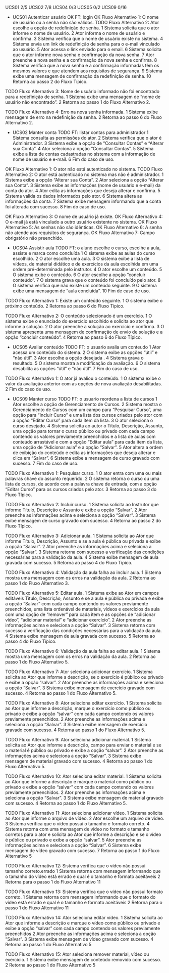 UCS01 2/5
UCS02 7/8
UCS04 0/3
UCS05 0/2
UCS09 0/16


- UCS01 Autenticar usuário
OK	FT: login
OK	Fluxo Alternativo 1: O nome de usuário ou a senha não são válidos.
TODO	Fluxo Alternativo 2: Ator escolhe a opção de redefinição de senha.
1 Sistema solicita que o ator informe o nome de usuário.
2 Ator informa o nome de usuário e confirma.
3 Sistema verifica que o nome de usuário existe no sistema.
4 Sistema envia um link de redefinição de senha para o e-mail vinculado ao usuário.
5 Ator acessa o link enviado para o email.
6 Sistema solicita que o ator informe nova senha e confirmação da nova senha.
7 Ator preenche a nova senha e a confirmação da nova senha e confirma.
8 Sistema verifica que a nova senha e a confirmação informadas têm os mesmos valores e que atendem aos requisitos de segurança.
9 Sistema exibe uma mensagem de confirmação da redefinição de senha.
10 Retorna ao passo 2 do Fluxo Típico.

TODO	Fluxo Alternativo 3: Nome de usuário informado não foi encontrado para a redefinição de senha.
1 Sistema exibe uma mensagem de “nome de usuário não encontrado”.
2 Retorna ao passo 1 do Fluxo Alternativo 2.

TODO	Fluxo Alternativo 4: Erro na nova senha informada.
1 Sistema exibe mensagem de erro na redefinição da senha.
2 Retorna ao passo 6 do Fluxo Alternativo 2.

- UCS02 Manter conta
TODO	FT: listar contas para administrador
1 Sistema consulta as permissões do ator.
2 Sistema verifica que o ator é Administrador.
3 Sistema exibe a opção de “Consultar Contas” e “Alterar sua Conta”.
4 Ator seleciona a opção “Consultar Contas”.
5 Sistema exibe a lista de contas cadastradas no sistema com a informação de nome de usuário e e-mail.
6 Fim do caso de uso.

OK	Fluxo Alternativo 1: O ator não está autenticado no sistema.
TODO	Fluxo Alternativo 2: O ator está autenticado no sistema mas não é administrador.
1 Sistema exibe a opção “Alterar sua Conta”.
2 Ator seleciona a opção “Alterar sua Conta”.
3 Sistema exibe as informações (nome de usuário e e-mail) da conta do ator.
4 Ator edita as informações que deseja alterar e confirma.
5 Sistema valida os dados informados pelo ator.
6 Sistema altera as informações da conta.
7 Sistema exibe mensagem informando que a conta foi alterada com sucesso.
8 Fim do caso de uso.

OK	Fluxo Alternativo 3: O nome de usuário já existe.
OK	Fluxo Alternativo 4: O e-mail já está vinculado a outro usuário existente no sistema.
OK	Fluxo Alternativo 5: As senhas não são idênticas.
OK	Fluxo Alternativo 6: A senha não atende aos requisitos de segurança.
OK	Fluxo Alternativo 7: Campo obrigatório não preenchido.

- UCS04 Assistir aula
TODO	FT: o aluno escolhe o curso, escolhe a aula, assiste e marca como concluída
1 O sistema exibe as aulas do curso escolhido.
2 O ator escolhe uma aula.
3 O sistema exibe a lista de vídeos, de material didático e de exercícios da aula escolhida em uma ordem pré-determinada pelo instrutor.
4 O ator escolhe um conteúdo.
5 O sistema exibe o conteúdo.
6 O ator escolhe a opção “concluir conteúdo”.
7 O sistema grava que o conteúdo foi concluído pelo ator.
8 O sistema verifica que não existe um conteúdo seguinte.
9 O sistema exibe uma mensagem de “aula concluída”.
10 Fim de caso de uso.

TODO	Fluxo Alternativo 1: Existe um conteúdo seguinte.
1 O sistema exibe o próximo conteúdo.
2 Retorna ao passo 6 do Fluxo Típico.

TODO	Fluxo Alternativo 2: O conteúdo selecionado é um exercício.
1 O sistema exibe o enunciado do exercício escolhido e solicita ao ator que informe a solução.
2 O ator preenche a solução ao exercício e confirma.
3 O sistema apresenta uma mensagem de confirmação de envio de solução e a opção “concluir conteúdo”.
4 Retorna ao passo 6 do Fluxo Típico.

- UCS05 Avaliar conteúdo
TODO	FT: o usuario avalia um conteudo
1 Ator acessa um conteúdo do sistema.
2 O sistema exibe as opções “útil” e “não útil”.
3 Ator escolhe a opção desejada .
4 Sistema grava o resultado.
5 O sistema mostra a modificação da avaliação.
6 O sistema desabilita as opções “útil” e “não útil”.
7 Fim do caso de uso.

TODO	Fluxo Alternativo 1: O ator já avaliou o conteúdo.
1 O sistema exibe o valor da avaliação anterior com as opções de nova avaliação desabilitadas.
2 Fim do caso de uso.


- UCS09 Manter curso
TODO	FT: o usuario reordena a lista de cursos
1 Ator escolhe a opção de Gerenciamento de Cursos.
2 Sistema mostra o Gerenciamento de Cursos com um campo para “Pesquisar Curso”, uma opção para “Incluir Curso” e uma lista dos cursos criados pelo ator com a opção “Editar Curso” para cada item da lista.
3 O ator seleciona o curso desejado.
4 Sistema solicita ao autor o Título, Descrição, Assunto, uma opção para tornar o curso público ou privado com cada campo contendo os valores previamente preenchidos e a lista de aulas com conteúdo arrastável e com a opção “Editar aula” para cada item da lista, uma opção de “Adicionar aula” e a opção “Salvar”.
5 Ator altera a ordem de exibição do conteúdo e edita as informações que deseja alterar e clica em “Salvar”.
6 Sistema exibe a mensagem de curso gravado com sucesso.
7 Fim do caso de uso.

TODO	Fluxo Alternativo 1: Pesquisar curso.
1 O ator entra com uma ou mais palavras chave do assunto requerido.
2 O sistema retorna o curso ou uma lista de cursos, de acordo com a palavra chave de entrada, com a opção “Editar Curso” para os cursos criados pelo ator.
3 Retorna ao passo 3 do Fluxo Típico.

TODO	Fluxo Alternativo 2: Incluir curso.
1 Sistema solicita ao Instrutor que informe Título, Descrição e Assunto e exibe a opção “Salvar”.
2 Ator preenche as informações acima e seleciona a opção “Salvar”.
3 Sistema exibe mensagem de curso gravado com sucesso.
4 Retorna ao passo 2 do Fluxo Típico.

TODO	Fluxo Alternativo 3: Adicionar aula.
1 Sistema solicita ao Ator que informe Título, Descrição, Assunto e se a aula é pública ou privada e exibe a opção “Salvar”.
2 Ator preenche as informações acima e seleciona a opção “Salvar”.
3 Sistema retorna com sucesso a verificação das condições necessárias para a validação da aula.
4 Sistema exibe mensagem de aula gravada com sucesso.
5 Retorna ao passo 4 do Fluxo Típico.

TODO	Fluxo Alternativo 4: Validação da aula falha ao incluir aula.
1 Sistema mostra uma mensagem com os erros na validação da aula.
2 Retorna ao passo 1 do Fluxo Alternativo 3.

TODO	Fluxo Alternativo 5: Editar aula.
1 Sistema exibe ao Ator em campos editáveis Título, Descrição, Assunto e se a aula é pública ou privada e exibe a opção “Salvar” com cada campo contendo os valores previamente preenchidos, uma lista ordenável de materiais, vídeos e exercícios da aula com uma opção de “remover” para cada item e as opções de “adicionar vídeo”, “adicionar material” e “adicionar exercício”.
2 Ator preenche as informações acima e seleciona a opção “Salvar”.
3 Sistema retorna com sucesso a verificação das condições necessárias para a validação da aula.
4 Sistema exibe mensagem de aula gravada com sucesso.
5 Retorna ao passo 4 do Fluxo Típico.

TODO	Fluxo Alternativo 6: Validação da aula falha ao editar aula.
1 Sistema mostra uma mensagem com os erros na validação da aula.
2 Retorna ao passo 1 do Fluxo Alternativo 5.

TODO	Fluxo Alternativo 7: Ator seleciona adicionar exercício.
1 Sistema solicita ao Ator que informe a descrição, se o exercício é público ou privado e exibe a opção “salvar”.
2 Ator preenche as informações acima e seleciona a opção “Salvar”.
3 Sistema exibe mensagem de exercício gravado com sucesso.
4 Retorna ao passo 1 do Fluxo Alternativo 5.

TODO	Fluxo Alternativo 8: Ator seleciona editar exercício.
1 Sistema solicita ao Ator que informe a descrição, marque o exercício como público ou privado e exibe a opção “salvar” com cada campo contendo os valores previamente preenchidos.
2 Ator preenche as informações acima e seleciona a opção “Salvar”.
3 Sistema exibe mensagem de exercício gravado com sucesso.
4 Retorna ao passo 1 do Fluxo Alternativo 5.

TODO	Fluxo Alternativo 9: Ator seleciona adicionar material.
1 Sistema solicita ao Ator que informe a descrição, campo para enviar o material e se o material é público ou privado e exibe a opção “salvar”.
2 Ator preenche as informações acima e seleciona a opção “Salvar”.
3 Sistema exibe mensagem de material gravado com sucesso.
4 Retorna ao passo 1 do Fluxo Alternativo 5.

TODO	Fluxo Alternativo 10: Ator seleciona editar material.
1 Sistema solicita ao Ator que informe a descrição e marque o material como público ou privado e exibe a opção “salvar” com cada campo contendo os valores previamente preenchidos.
2 Ator preenche as informações acima e seleciona a opção “Salvar”.
3 Sistema exibe mensagem de material gravado com sucesso.
4 Retorna ao passo 1 do Fluxo Alternativo 5.

TODO	Fluxo Alternativo 11: Ator seleciona adicionar vídeo.
1 Sistema solicita ao Ator que informe o arquivo de vídeo.
2 Ator escolhe um arquivo de vídeo.
3 Sistema verifica que o vídeo possui o tamanho e formato correto.
4 Sistema retorna com uma mensagem de vídeo no formato e tamanho corretos para o ator e solicita ao Ator que informe a descrição e se o vídeo é público ou privado e exibe a opção “salvar”.
5 Ator preenche as informações acima e seleciona a opção “Salvar”.
6 Sistema exibe mensagem de vídeo gravado com sucesso.
7 Retorna ao passo 1 do Fluxo Alternativo 5

TODO	Fluxo Alternativo 12: Sistema verifica que o vídeo não possui tamanho correto.errado
1 Sistema retorna com mensagem informando que o tamanho do vídeo está errado e qual é o tamanho e formato aceitáveis
2 Retorna para o passo 1 do Fluxo Alternativo 11

TODO	Fluxo Alternativo 13: Sistema verifica que o vídeo não possui formato correto.
1 Sistema retorna com mensagem informando que o formato do vídeo está errado e qual é o tamanho e formato aceitáveis
2 Retorna para o passo 1 do Fluxo Alternativo 11

TODO	Fluxo Alternativo 14: Ator seleciona editar vídeo.
1 Sistema solicita ao Ator que informe a descrição e marque o vídeo como público ou privado e exibe a opção “salvar” com cada campo contendo os valores previamente preenchidos
2 Ator preenche as informações acima e seleciona a opção “Salvar”.
3 Sistema exibe mensagem de vídeo gravado com sucesso.
4 Retorna ao passo 1 do Fluxo Alternativo 5

TODO	Fluxo Alternativo 15: Ator seleciona remover material, vídeo ou exercício.
1 Sistema exibe mensagem de conteúdo removido com sucesso.
2 Retorna ao passo 1 do Fluxo Alternativo 5
